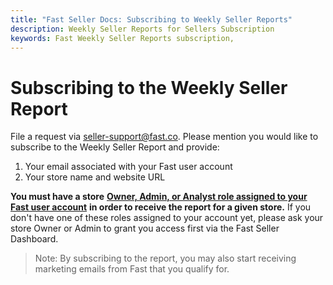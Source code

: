 ```yaml
---
title: "Fast Seller Docs: Subscribing to Weekly Seller Reports"
description: Weekly Seller Reports for Sellers Subscription
keywords: Fast Weekly Seller Reports subscription,
---
```


# Subscribing to the Weekly Seller Report

File a request via [seller-support@fast.co](mailto:seller-support@fast.co). Please mention you would like to subscribe to the Weekly Seller Report and provide:

1. Your email associated with your Fast user account
2. Your store name and website URL

**You must have a store** [**Owner, Admin, or Analyst role assigned to your Fast user account**](/developer-portal/for-sellers/account-management/overview/account-permissions) **in order to receive the report for a given store.** If you don't have one of these roles assigned to your account yet, please ask your store Owner or Admin to grant you access first via the Fast Seller Dashboard.

> Note: By subscribing to the report, you may also start receiving marketing emails from Fast that you qualify for.
